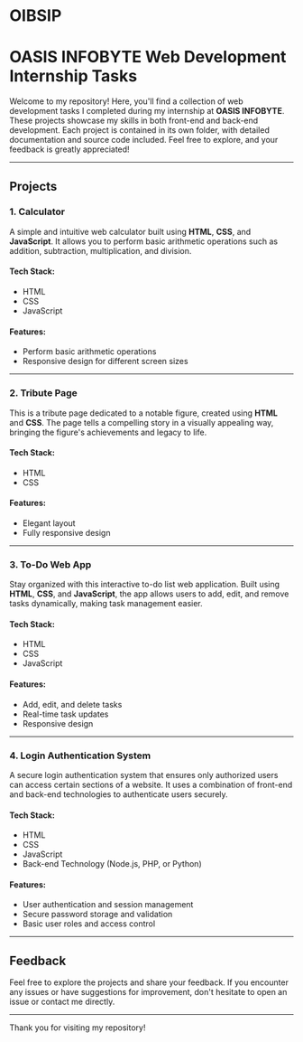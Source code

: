 # OIBSIP

# OASIS INFOBYTE Web Development Internship Tasks

Welcome to my repository! Here, you'll find a collection of web development tasks I completed during my internship at **OASIS INFOBYTE**. These projects showcase my skills in both front-end and back-end development. Each project is contained in its own folder, with detailed documentation and source code included. Feel free to explore, and your feedback is greatly appreciated!

---

## Projects

### 1. Calculator
A simple and intuitive web calculator built using **HTML**, **CSS**, and **JavaScript**. It allows you to perform basic arithmetic operations such as addition, subtraction, multiplication, and division.

#### Tech Stack:
- HTML
- CSS
- JavaScript

#### Features:
- Perform basic arithmetic operations
- Responsive design for different screen sizes

---

### 2. Tribute Page
This is a tribute page dedicated to a notable figure, created using **HTML** and **CSS**. The page tells a compelling story in a visually appealing way, bringing the figure's achievements and legacy to life.

#### Tech Stack:
- HTML
- CSS

#### Features:
- Elegant layout
- Fully responsive design

---

### 3. To-Do Web App
Stay organized with this interactive to-do list web application. Built using **HTML**, **CSS**, and **JavaScript**, the app allows users to add, edit, and remove tasks dynamically, making task management easier.

#### Tech Stack:
- HTML
- CSS
- JavaScript

#### Features:
- Add, edit, and delete tasks
- Real-time task updates
- Responsive design

---

### 4. Login Authentication System
A secure login authentication system that ensures only authorized users can access certain sections of a website. It uses a combination of front-end and back-end technologies to authenticate users securely.

#### Tech Stack:
- HTML
- CSS
- JavaScript
- Back-end Technology (Node.js, PHP, or Python)

#### Features:
- User authentication and session management
- Secure password storage and validation
- Basic user roles and access control

---

## Feedback
Feel free to explore the projects and share your feedback. If you encounter any issues or have suggestions for improvement, don't hesitate to open an issue or contact me directly.

---

Thank you for visiting my repository!

